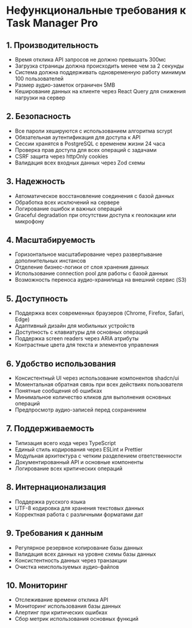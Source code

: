 # Нефункциональные требования к Task Manager Pro

## 1. Производительность
- Время отклика API запросов не должно превышать 300мс
- Загрузка страницы должна происходить менее чем за 2 секунды
- Система должна поддерживать одновременную работу минимум 100 пользователей
- Размер аудио-заметок ограничен 5MB
- Кеширование данных на клиенте через React Query для снижения нагрузки на сервер

## 2. Безопасность
- Все пароли хешируются с использованием алгоритма scrypt
- Обязательная аутентификация для доступа к API
- Сессии хранятся в PostgreSQL с временем жизни 24 часа
- Проверка прав доступа для всех операций с задачами
- CSRF защита через httpOnly cookies
- Валидация всех входных данных через Zod схемы

## 3. Надежность
- Автоматическое восстановление соединения с базой данных
- Обработка всех исключений на сервере
- Логирование ошибок и важных операций
- Graceful degradation при отсутствии доступа к геолокации или микрофону

## 4. Масштабируемость
- Горизонтальное масштабирование через развертывание дополнительных инстансов
- Отделение бизнес-логики от слоя хранения данных
- Использование connection pool для работы с базой данных
- Возможность переноса аудио-хранилища на внешний сервис (S3)

## 5. Доступность
- Поддержка всех современных браузеров (Chrome, Firefox, Safari, Edge)
- Адаптивный дизайн для мобильных устройств
- Доступность с клавиатуры для основных операций
- Поддержка screen readers через ARIA атрибуты
- Контрастные цвета для текста и элементов управления

## 6. Удобство использования
- Консистентный UI через использование компонентов shadcn/ui
- Моментальная обратная связь при всех действиях пользователя
- Понятные сообщения об ошибках
- Минимальное количество кликов для выполнения основных операций
- Предпросмотр аудио-записей перед сохранением

## 7. Поддерживаемость
- Типизация всего кода через TypeScript
- Единый стиль кодирования через ESLint и Prettier
- Модульная архитектура с четким разделением ответственности
- Документированный API и основные компоненты
- Логирование всех критических операций

## 8. Интернационализация
- Поддержка русского языка
- UTF-8 кодировка для хранения текстовых данных
- Корректная работа с различными форматами дат

## 9. Требования к данным
- Регулярное резервное копирование базы данных
- Валидация всех данных на уровне схемы базы данных
- Консистентность данных через транзакции
- Очистка неиспользуемых аудио-файлов

## 10. Мониторинг
- Отслеживание времени отклика API
- Мониторинг использования базы данных
- Алертинг при критических ошибках
- Сбор метрик использования основных функций
